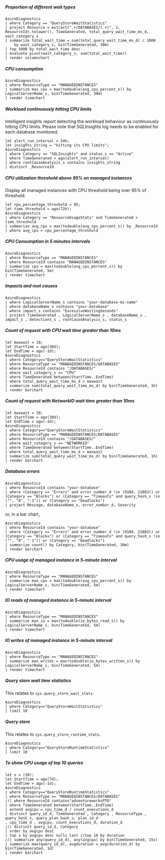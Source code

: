 ##### Proportion of different wait types

```kusto
AzureDiagnostics
| where Category == "QueryStoreWaitStatistics"
| project Resource = extract(".+/DATABASES/(.+)", 1, ResourceId).tolower(), TimeGenerated, total_query_wait_time_ms_d, wait_category_s
| summarize total_wait_time = sum(total_query_wait_time_ms_d) / 1000
    by wait_category_s, bin(TimeGenerated, 30m)
| top 1000 by total_wait_time desc
| evaluate pivot(wait_category_s, sum(total_wait_time))
| render columnchart 
```

##### CPU consumption

```kusto
AzureDiagnostics
| where ResourceType == "MANAGEDINSTANCES"
| summarize max_cpu = max(todouble(avg_cpu_percent_s)) by LogicalServerName_s, bin(TimeGenerated, 30m)
| render timechart
```

##### Workload continuously hitting CPU limits 

Intelligent insights report detecting the workload behaviour as continuously
hitting CPU limits. Please note that SQLInsights log needs to be enabled for
each database monitored. 

```kusto
let alert_run_interval = 24h;
let insights_string = "hitting its CPU limits";
AzureDiagnostics
| where Category == "SQLInsights" and status_s == "Active"
| where TimeGenerated > ago(alert_run_interval)
| where rootCauseAnalysis_s contains insights_string
| distinct _ResourceId
```

##### CPU utilization threshold above 95% on managed instances 

Display all managed instances with CPU threshold being over 95% of threshold. 

```kusto
let cpu_percentage_threshold = 95;
let time_threshold = ago(72h);
AzureDiagnostics
| where Category == "ResourceUsageStats" and TimeGenerated > time_threshold
| summarize avg_cpu = max(todouble(avg_cpu_percent_s)) by _ResourceId
| where avg_cpu > cpu_percentage_threshold
```

##### CPU Consumption in 5 minutes intervals

```kusto
AzureDiagnostics
| where ResourceType == "MANAGEDINSTANCES" 
| where ResourceId contains "MANAGEDINSTANCES"
| summarize cpu = max(todouble(avg_cpu_percent_s)) by bin(TimeGenerated, 5m) 
| render timechart
```

##### Impacts and root causes

```kusto
AzureDiagnostics
| where LogicalServerName_s contains "your-database-mi-name"
| where databaseName_s contains "your-database"
| where impact_s contains "ExcessiveWaitingSeconds" 
| project TimeGenerated , LogicalServerName_s , databaseName_s , impact_s , detections_s , rootCauseAnalysis_s, status_s 
```

##### Count of request with CPU wait time greater than 10ms 

```kusto
let maxwait = 10;
let StartTime = ago(30d);
let EndTime = ago(-1d);
AzureDiagnostics
| where Category=="QueryStoreWaitStatistics"
| where ResourceType == "MANAGEDINSTANCES/DATABASES"
| where ResourceId contains "/DATABASES/"
| where wait_category_s == "CPU" 
| where TimeGenerated between(StartTime..EndTime)
| where total_query_wait_time_ms_d > maxwait
| summarize sum(total_query_wait_time_ms_d) by bin(TimeGenerated, 1h)  
| render barchart
```

##### Count of request with NetworkIO wait time greater than 10ms 

```kusto
let maxwait = 10;
let StartTime = ago(30d);
let EndTime = ago(-1d);
AzureDiagnostics
| where Category=="QueryStoreWaitStatistics"
| where ResourceType == "MANAGEDINSTANCES/DATABASES"
| where ResourceId contains "/DATABASES/"
| where wait_category_s == "NETWORKIO" 
| where TimeGenerated between(StartTime..EndTime)
| where total_query_wait_time_ms_d > maxwait
| summarize sum(total_query_wait_time_ms_d) by bin(TimeGenerated, 1h)  
| render barchart
```

##### Database errors

```kusto
AzureDiagnostics
| where ResourceId contains "your-database"
| where (Category == "Errors" and error_number_d !in (9104, 22803)) or (Category == "Blocks") or (Category == "Timeouts" and query_hash_s !in ("", "0", "-1")) or (Category == "Deadlocks")
| project Message, databaseName_s, error_number_d, Severity
```

or, in a bar chart,

```kusto
AzureDiagnostics
| where ResourceId contains "your-database"
| where (Category == "Errors" and error_number_d !in (9104, 22803)) or (Category == "Blocks") or (Category == "Timeouts" and query_hash_s !in ("", "0", "-1")) or (Category == "Deadlocks")
| summarize count() by Category, bin(TimeGenerated, 30m)
| render barchart
```

##### CPU usage of managed instance in 5-minute interval

```kusto
AzureDiagnostics
| where ResourceType == "MANAGEDINSTANCES"
| summarize max_cpu = max(todouble(avg_cpu_percent_s)) by LogicalServerName_s, bin(TimeGenerated, 5m)
| render timechart
```

##### IO reads of managed instance in 5-minute interval

```kusto
AzureDiagnostics
| where ResourceType == "MANAGEDINSTANCES"
| summarize max_io = max(todouble(io_bytes_read_s)) by LogicalServerName_s, bin(TimeGenerated, 5m)
| render timechart
```

##### IO writes of managed instance in 5-minute interval

```kusto
AzureDiagnostics
| where ResourceType == "MANAGEDINSTANCES"
| summarize max_writes = max(todouble(io_bytes_written_s)) by LogicalServerName_s, bin(TimeGenerated, 5m)
| render timechart
```

##### Query store wait time statistics

This relates to `sys.query_store_wait_stats`.

```kusto
AzureDiagnostics
| where Category=="QueryStoreWaitStatistics"
| limit 10
```

##### Query store

This relates to `sys.query_store_runtime_stats`.

```kusto
AzureDiagnostics
| where Category=="QueryStoreRuntimeStatistics"
| limit 10
```

##### To show CPU usage of top 10 queries

```kusto
let x = (10);
let StartTime = ago(7d);
let EndTime = ago(-1d); 
AzureDiagnostics
| where Category=="QueryStoreRuntimeStatistics"
| where ResourceType == "MANAGEDINSTANCES/DATABASES"
//| where ResourceId contains"adventureworksPTO"
| where TimeGenerated between(StartTime..EndTime)
| extend avgcpu = cpu_time_d / count_executions_d
| distinct query_id_d, TimeGenerated , Category , ResourceType , query_hash_s, query_plan_hash_s, plan_id_d
, cpu_time_d , avgcpu, count_executions_d, duration_d 
//| distinct query_id_d, Category
| order by avgcpu desc 
| top x by avgcpu desc nulls last //top 10 by duration
//| summarize any(query_id_d), any(avgcpu) by bin(TimeGenerated, 15s)
| summarize max(query_id_d), avgduration = avg(duration_d) by bin(TimeGenerated, 1d)
| render barchart  
```
